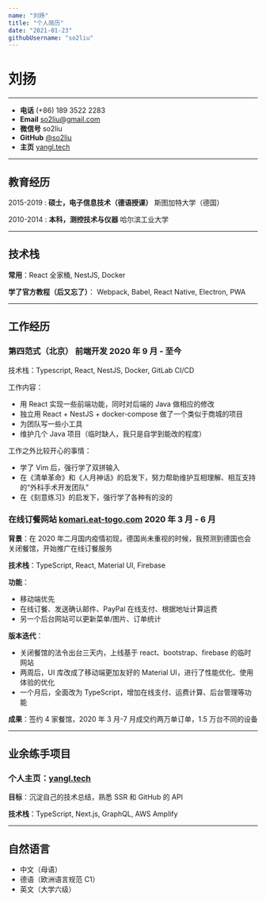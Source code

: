 ```yaml
---
name: "刘扬"
title: "个人简历"
date: "2021-01-23"
githubUsername: "so2liu"
---
```


# 刘扬

---

-   **电话** (+86) 189 3522 2283
-   **Email** [so2liu@gmail.com](mailto:so2liu@gmail.com)
-   **微信号** so2liu
-   **GitHub** [@so2liu](https://github.com/so2liu)
-   **主页** [yangl.tech](https://www.yangl.tech)

---

## 教育经历

2015-2019
: **硕士，电子信息技术（德语授课）** 斯图加特大学（德国）

2010-2014
: **本科，测控技术与仪器** 哈尔滨工业大学

---

## 技术栈

**常用**：React 全家桶, NestJS, Docker

**学了官方教程（后又忘了）**： Webpack, Babel, React Native, Electron, PWA

---

## 工作经历

### 第四范式（北京） 前端开发 2020 年 9 月 - 至今

技术栈：Typescript, React, NestJS, Docker, GitLab CI/CD

工作内容：

-   用 React 实现一些前端功能，同时对后端的 Java 做相应的修改
-   独立用 React + NestJS + docker-compose 做了一个类似于商城的项目
-   为团队写一些小工具
-   维护几个 Java 项目（临时缺人，我只是自学到能改的程度）

工作之外比较开心的事情：

-   学了 Vim 后，强行学了双拼输入
-   在《清单革命》和《人月神话》的启发下，努力帮助维护互相理解、相互支持的“外科手术开发团队”
-   在《刻意练习》的启发下，强行学了各种有的没的

### 在线订餐网站 [komari.eat-togo.com](https://komari.eat-togo.com) 2020 年 3 月 - 6 月

**背景**：在 2020 年二月国内疫情初现，德国尚未重视的时候，我预测到德国也会关闭餐馆，开始推广在线订餐服务

**技术栈**：TypeScript, React, Material UI, Firebase

**功能**：

-   移动端优先
-   在线订餐、发送确认邮件、PayPal 在线支付、根据地址计算运费
-   另一个后台网站可以更新菜单/图片、订单统计

**版本迭代**：

-   关闭餐馆的法令出台三天内，上线基于 react、bootstrap、firebase 的临时网站
-   两周后，UI 库改成了移动端更加友好的 Material UI，进行了性能优化、使用体验的优化
-   一个月后，全面改为 TypeScript，增加在线支付、运费计算、后台管理等功能

**成果**：签约 4 家餐馆，2020 年 3 月-7 月成交约两万单订单，1.5 万台不同的设备

---

## 业余练手项目

### 个人主页：[yangl.tech](https://www.yangl.tech)

**目标**：沉淀自己的技术总结，熟悉 SSR 和 GitHub 的 API

**技术栈**：TypeScript, Next.js, GraphQL, AWS Amplify

---

## 自然语言

-   中文（母语）
-   德语（欧洲语言规范 C1）
-   英文（大学六级）
